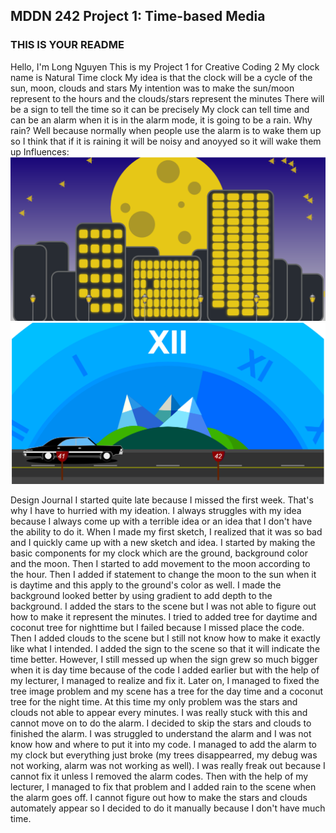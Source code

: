 ## MDDN 242 Project 1: Time-based Media  

### THIS IS YOUR README

Hello, I'm Long Nguyen
This is my Project 1 for Creative Coding 2
My clock name is Natural Time clock
My idea is that the clock will be a cycle of the sun, moon, clouds and stars
My intention was to make the sun/moon represent to the hours and the clouds/stars represent the minutes
There will be a sign to tell the time so it can be precisely 
My clock can tell time and can be an alarm 
when it is in the alarm mode, it is going to be a rain. Why rain? Well because normally when people use the alarm is to wake them up so I think that if it is raining it will be noisy and anoyyed so it will wake them up
Influences:
![Urban Rhythm Clock](image.png)
![Rita Close's clock](image-1.png)

Design Journal
I started quite late because I missed the first week. That's why I have to hurried with my ideation. I always struggles with my idea because I always come up with a terrible idea or an idea that I don't have the ability to do it. When I made my first sketch, I realized that it was so bad and I quickly came up with a new sketch and idea. I started by making the basic components for my clock which are the ground, background color and the moon. Then I started to add movement to the moon according to the hour. Then I added if statement to change the moon to the sun when it is daytime and this apply to the ground's color as well. I made the background looked better by using gradient to add depth to the background. I added the stars to the scene but I was not able to figure out how to make it represent the minutes. I tried to added tree for daytime and coconut tree for nighttime but I failed because I missed place the code. Then I added clouds to the scene but I still not know how to make it exactly like what I intended. I added the sign to the scene so that it will indicate the time better. However, I still messed up when the sign grew so much bigger when it is day time because of the code I added earlier but with the help of my lecturer, I managed to realize and fix it. Later on, I managed to fixed the tree image problem and my scene has a tree for the day time and a coconut tree for the night time. At this time my only problem was the stars and clouds not able to appear every minutes. I was really stuck with this and cannot move on to do the alarm. I decided to skip the stars and clouds to finished the alarm. I was struggled to understand the alarm and I was not know how and where to put it into my code. I managed to add the alarm to my clock but everything just broke (my trees disappearred, my debug was not working, alarm was not working as well). I was really freak out because I cannot fix it unless I removed the alarm codes. Then with the help of my lecturer, I managed to fix that problem and I added rain to the scene when the alarm goes off. I cannot figure out how to make the stars and clouds automately appear so I decided to do it manually because I don't have much time. 




